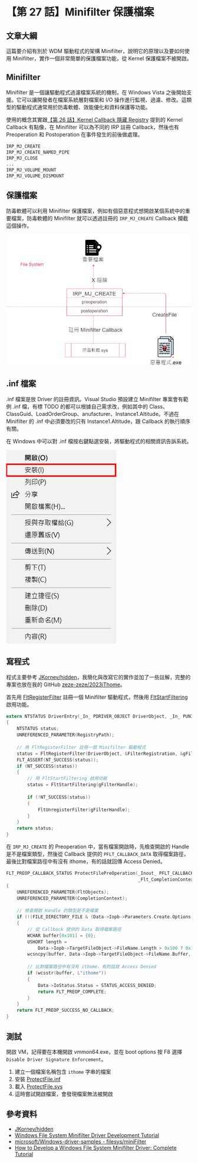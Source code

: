 # 【第 27 話】Minifilter 保護檔案

## 文章大綱
這篇要介紹有別於 WDM 驅動程式的架構 Minifilter，說明它的原理以及要如何使用 Minifilter，實作一個非常簡單的保護檔案功能，從 Kernel 保護檔案不被開啟。


## Minifilter
Minifilter 是一個讓驅動程式過濾檔案系統的機制，在 Windows Vista 之後開始支援。它可以讓開發者在檔案系統層對檔案和 I/O 操作進行監視、過濾、修改。這類型的驅動程式通常用於防毒軟體、效能優化和資料保護等功能。

使用的概念其實跟[【第 26 話】Kernel Callback 隱藏 Registry](/asset/第%2026%20話) 提到的 Kernel Callback 有點像，在 Minifilter 可以為不同的 IRP 註冊 Callback，然後也有 Preoperation 和 Postoperation 在事件發生的前後做處理。
```
IRP_MJ_CREATE
IRP_MJ_CREATE_NAMED_PIPE
IRP_MJ_CLOSE
...
IRP_MJ_VOLUME_MOUNT
IRP_MJ_VOLUME_DISMOUNT
```

## 保護檔案
防毒軟體可以利用 Minifilter 保護檔案，例如有個惡意程式想開啟某個系統中的重要檔案，防毒軟體的 Minifilter 就可以透過註冊的 `IRP_MJ_CREATE` Callback 攔截這個操作。

![](ProtectFile.png)


## .inf 檔案
.inf 檔案是放 Driver 的註冊資訊。Visual Studio 預設建立 Minifilter 專案會有範例 .inf 檔，有標 TODO 的都可以根據自己需求改，例如其中的 Class、ClassGuid、LoadOrderGroup、anufacturer、Instance1.Altitude。不過在 Minifilter 的 .inf 中必須要改的只有 Instance1.Altitude，跟 Callback 的執行順序有關。

在 Windows 中可以對 .inf 檔按右鍵點選安裝，將驅動程式的相關資訊告訴系統。

![](inf.png)


## 寫程式
程式主要參考 [JKornev/hidden](https://github.com/JKornev/hidden)，我簡化與改寫它的實作並加了一些註解，完整的專案也放在我的 GitHub [zeze-zeze/2023iThome](https://github.com/zeze-zeze/2023iThome/tree/master/ProtectFile)。

首先用 [FltRegisterFilter](https://learn.microsoft.com/en-us/windows-hardware/drivers/ddi/fltkernel/nf-fltkernel-fltregisterfilter) 註冊一個 Minifilter 驅動程式，然後用 [FltStartFiltering](https://learn.microsoft.com/en-us/windows-hardware/drivers/ddi/fltkernel/nf-fltkernel-fltstartfiltering) 啟用功能。

```c
extern NTSTATUS DriverEntry(_In_ PDRIVER_OBJECT DriverObject, _In_ PUNICODE_STRING RegistryPath)
{
    NTSTATUS status;
    UNREFERENCED_PARAMETER(RegistryPath);
    
    // 用 FltRegisterFilter 註冊一個 Minifilter 驅動程式
    status = FltRegisterFilter(DriverObject, &FilterRegistration, &gFilterHandle);
    FLT_ASSERT(NT_SUCCESS(status));
    if (NT_SUCCESS(status))
    {
        // 用 FltStartFiltering 啟用功能
        status = FltStartFiltering(gFilterHandle);

        if (!NT_SUCCESS(status))
        {
            FltUnregisterFilter(gFilterHandle);
        }
    }
    return status;
}
```

在 `IRP_MJ_CREATE` 的 Preoperation 中，當有檔案開啟時，先檢查開啟的 Handle 是不是檔案類型，然後從 Callback 提供的 `PFLT_CALLBACK_DATA` 取得檔案路徑，最後比對檔案路徑中有沒有 ithome，有的話就回傳 Access Denied。

```c
FLT_PREOP_CALLBACK_STATUS ProtectFilePreOperation(_Inout_ PFLT_CALLBACK_DATA Data, _In_ PCFLT_RELATED_OBJECTS FltObjects,
                                                  _Flt_CompletionContext_Outptr_ PVOID *CompletionContext)
{
    UNREFERENCED_PARAMETER(FltObjects);
    UNREFERENCED_PARAMETER(CompletionContext);

    // 檢查開啟 Handle 的類型是不是檔案
    if (!(FILE_DIRECTORY_FILE & (Data->Iopb->Parameters.Create.Options & 0x00FFFFFF)))
    {
        // 從 Callback 提供的 Data 取得檔案路徑
        WCHAR buffer[0x101] = {0};
        USHORT length =
            Data->Iopb->TargetFileObject->FileName.Length > 0x100 ? 0x100 : Data->Iopb->TargetFileObject->FileName.Length;
        wcsncpy(buffer, Data->Iopb->TargetFileObject->FileName.Buffer, length);
        
        // 比對檔案路徑中有沒有 ithome，有的話就 Access Denied
        if (wcsstr(buffer, L"ithome"))
        {
            Data->IoStatus.Status = STATUS_ACCESS_DENIED;
            return FLT_PREOP_COMPLETE;
        }
    }
    return FLT_PREOP_SUCCESS_NO_CALLBACK;
}
```


## 測試
開啟 VM，記得要在本機開啟 vmmon64.exe，並在 boot options 按 F8 選擇 `Disable Driver Signature Enforcement`。

1. 建立一個檔案名稱包含 `ithome` 字串的檔案
2. 安裝 [ProtectFile.inf](https://github.com/zeze-zeze/2023iThome/blob/master/ProtectFile/bin/ProtectFile.inf)
3. 載入 [ProtectFile.sys](https://github.com/zeze-zeze/2023iThome/blob/master/ProtectFile/bin/ProtectFile.sys)
4. 這時嘗試開啟檔案，會發現檔案無法被開啟


## 參考資料
- [JKornev/hidden](https://github.com/JKornev/hidden)
- [Windows File System Minifilter Driver Development Tutorial](https://www.apriorit.com/dev-blog/675-driver-windows-minifilter-driver-development-tutorial)
- [microsoft/Windows-driver-samples - filesys/miniFilter](https://github.com/microsoft/Windows-driver-samples/tree/main/filesys/miniFilter)
- [How to Develop a Windows File System Minifilter Driver: Complete Tutorial](https://www.apriorit.com/dev-blog/675-driver-windows-minifilter-driver-development-tutorial)